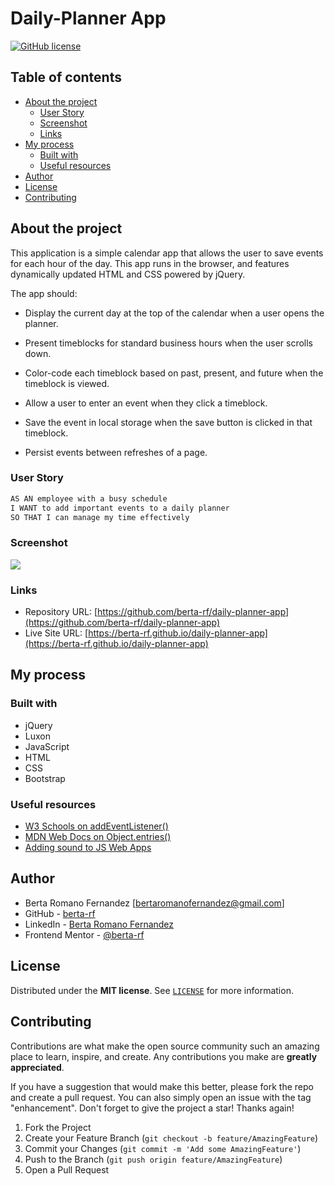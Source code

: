 # Daily-Planner App

<a href="https://github.com/berta-rf/daily-planner-app/blob/main/LICENSE"><img alt="GitHub license" src="https://img.shields.io/github/license/berta-rf/daily-planner-app?style=for-the-badge"></a>

## Table of contents

- [About the project](#about)
  - [User Story](#user-story)
  - [Screenshot](#screenshot)
  - [Links](#links)
- [My process](#my-process)
  - [Built with](#built-with)
  - [Useful resources](#useful-resources)
- [Author](#author)
- [License](#license)
- [Contributing](#contributing)

## About the project

This application is a simple calendar app that allows the user to save events for each hour of the day. This app runs in the browser, and features dynamically updated HTML and CSS powered by jQuery.

The app should:

- Display the current day at the top of the calendar when a user opens the planner.

- Present timeblocks for standard business hours when the user scrolls down.

- Color-code each timeblock based on past, present, and future when the timeblock is viewed.

- Allow a user to enter an event when they click a timeblock.

- Save the event in local storage when the save button is clicked in that timeblock.

- Persist events between refreshes of a page.

### User Story

```md
AS AN employee with a busy schedule
I WANT to add important events to a daily planner
SO THAT I can manage my time effectively
```

### Screenshot

![](.)

### Links

- Repository URL: [https://github.com/berta-rf/daily-planner-app](https://github.com/berta-rf/daily-planner-app)
- Live Site URL: [https://berta-rf.github.io/daily-planner-app](https://berta-rf.github.io/daily-planner-app)

## My process

### Built with

- jQuery
- Luxon
- JavaScript
- HTML
- CSS
- Bootstrap

### Useful resources

- [W3 Schools on addEventListener()](https://www.w3schools.com/jsref/met_element_addeventlistener.asp)
- [MDN Web Docs on Object.entries()](https://developer.mozilla.org/en-US/docs/Web/JavaScript/Reference/Global_Objects/Object/entries)
- [Adding sound to JS Web Apps](https://noaheakin.medium.com/adding-sound-to-your-js-web-app-f6a0ca728984)

## Author

- Berta Romano Fernandez [bertaromanofernandez@gmail.com]
- GitHub - [berta-rf](https://github.com/berta-rf)
- LinkedIn - [Berta Romano Fernandez](https://www.linkedin.com/in/berta-romano-fernandez-85a51117a/)
- Frontend Mentor - [@berta-rf](https://www.frontendmentor.io/profile/)

## License

Distributed under the **MIT license**. See [`LICENSE`](LICENSE) for more information.

## Contributing

Contributions are what make the open source community such an amazing place to learn, inspire, and create. Any contributions you make are **greatly appreciated**.

If you have a suggestion that would make this better, please fork the repo and create a pull request. You can also simply open an issue with the tag "enhancement".
Don't forget to give the project a star! Thanks again!

1. Fork the Project
2. Create your Feature Branch (`git checkout -b feature/AmazingFeature`)
3. Commit your Changes (`git commit -m 'Add some AmazingFeature'`)
4. Push to the Branch (`git push origin feature/AmazingFeature`)
5. Open a Pull Request
